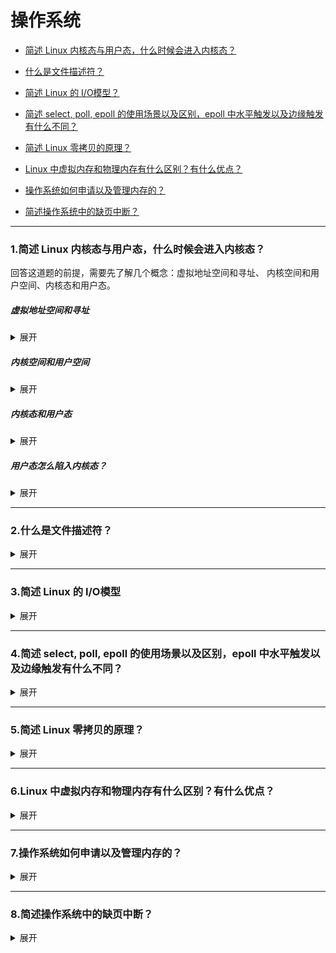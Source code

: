# 操作系统


* [简述 Linux 内核态与用户态，什么时候会进入内核态？](#1)

* [什么是文件描述符？](#2)

* [简述 Linux 的 I/O模型？](#3)

* [简述 select, poll, epoll 的使用场景以及区别，epoll 中水平触发以及边缘触发有什么不同？](#4)

* [简述 Linux 零拷贝的原理？](#5)

* [Linux 中虚拟内存和物理内存有什么区别？有什么优点？](#6)

* [操作系统如何申请以及管理内存的？](#7)

* [简述操作系统中的缺页中断？](#8)
------

### <span id="1">1.简述 Linux 内核态与用户态，什么时候会进入内核态？</span>
回答这道题的前提，需要先了解几个概念：虚拟地址空间和寻址、 内核空间和用户空间、内核态和用户态。
##### 虚拟地址空间和寻址
<details>
<summary>展开</summary>
以32位操作系统为例，它的寻址空间就是4G(2^32)。

寻址是指操作系统能找到的地址范围，32位的操作系统能找到的最大地址空间就是4G。
操作系统会给每个进程分配4G的虚拟内存空间，这个虚拟内存空间和真实内存空间之间有映射关系。
</details>

##### 内核空间和用户空间
<details>
<summary>展开</summary>
现代操作系统都会有内核，内核可以访问受保护的内存空间和访问底层硬件的权限，所以为了保证内核空间的安全。就需要区分内核空间和用户空间。
所以以4G的地址空间为例，内核空间拥有最上面的 1G 空间，用户空间拥有其余的3G空间。最高 1G 的内核空间是被所有进程共享的。

![](https://github.com/binbinshan/Review-Up/blob/master/images/网络协议/16239276614333.jpg)

也就是每个进程的 4G 地址空间中，最高 1G 都是一样的，即内核空间。只有剩余的 3G 才归进程自己使用。 
</details>

##### 内核态和用户态
<details>
<summary>展开</summary>
在理解了内核空间和用户空间之后，内核态和用户态就非常简单了。当进程运行在内核空间时就处于内核态，而进程运行在用户空间时则处于用户态。

* 在内核态中，进程运行在内核空间中，此时CPU可以执行任何指令，运行代码也不受限制，可以访问任意内存空间。
* 在用户态中，进程运行在用户空间中，此时要受制CPU的各种限制，也只能访问用户态下可访问的虚拟空间地址。
</details>

##### 用户态怎么陷入内核态？
<details>
<summary>展开</summary>
主要是三个方面，会使用户态陷入内核态：

1. 系统调用：用户态进程通过系统调用申请使用操作系统提供的服务来完成任务，比如说读取磁盘上的一个文件，就会将用户态进程转为内核态。

2. 异常：当进程在用户态的执行过程中出现异常，此时就会由当前进程切换到内核中处理异常的服务中，也会将用户态进程转为内核态。
3. 外围设备中断：当外围设备完成用户请求的操作后，会向CPU发出相应的中断信号，比如说读取磁盘文件完成，系统会切换到中断处理后的后续操作，这个时候如果执行指令的进程处于用户态时，也会先切入到内核态。
</details>


------

### <span id="2">2.什么是文件描述符？</span>
<details>
<summary>展开</summary>

文件描述符是一个非负整数，从0开始。进程使用文件描述符来标识一个打开的文件。

系统为每个进程维护了一个文件描述符表，表示该进程打开文件的记录表，而**文件描述符**实际上就是这张表的索引。当进程打开（open）或者新建（create）文件时，内核会在该进程的文件列表中新增一个表项，同时返回一个文件描述符 —— 也就是新增表项的下标。

一般来说，每个进程最多可以打开 64 个文件，fd ∈ 0~63。在不同系统上，最多允许打开的文件个数不同，Linux 2.4.22 强制规定最多不能超过 1,048,576。

每个进程默认都有 3 个文件描述符：0 (stdin)、1 (stdout)、2 (stderr)。分别代表：标准输入流、标准输出流、标准错误流。

##### socket和fd

socket 是 Unix 中的术语。socket 可以用于同一台主机的不同进程间的通信，也可以用于不同主机间的通信。一个 socket 包含地址、类型和通信协议等信息，通过 socket() 函数创建。

比如可以将 socket 和 fd 视为同义词，当我们获取了一个socket,返回的就是这个 socket 对应的文件描述符 fd。操作系统将 socket 映射到进程的一个文件描述符上，进程就可以通过读写这个文件描述符来和远程主机通信。

socket 是进程间通信规则的高层抽象，而 fd 提供的是底层的具体实现。socket 与 fd 是一一对应的。通过 socket 通信，实际上就是通过文件描述符 fd 读写文件。这也符合 Unix“一切皆文件”的哲学。

</details>


------

### <span id="3">3.简述 Linux 的 I/O模型</span>
<details>
<summary>展开</summary>

网络IO的本质是socket的读取，socket在linux系统被抽象为流，IO可以理解为对流的操作。

对于一次IO的read来说分为两步：
1. 等待数据准备
2. 将数据从内核拷贝到进程

对于socket流而言：
1. 通常涉及等待网络上的数据分组到达，然后被复制到内核的某个缓冲区。
2. 把数据从内核缓冲区复制到应用进程缓冲区。

----
网络IO模型有以下几种：阻塞IO、非阻塞IO、多路复用IO、信号驱动IO、异步IO

* 阻塞IO：socket默认IO模型，进程从用户调用到系统调用，再到读取数据，所有中间过程中进程都是阻塞的，直到数据读取完毕。

![](https://github.com/binbinshan/Review-Up/blob/master/images/操作系统/16240019257667.jpg)
优点：能够无延迟的返回数据，即处理完即可返回。
缺点：进程会阻塞，导致性能变低。


* 非阻塞IO：应用进程执行系统调用之后，内核会返回一个错误码。应用进程不阻塞可以继续执行，但是需要不断的执行系统调用来获知是否完成，这种方式称为轮询(polling)。轮询检查内核数据，直到数据准备好，再拷贝数据到进程，进行数据处理。

![](https://github.com/binbinshan/Review-Up/blob/master/images/操作系统/16240025876184.jpg)
优点：进程在等待的时候，可以进行其他任务。
缺点：因为轮询的原因，任务的响应延迟会增大。

* 多路复用IO：使用 select、poll、epoll函数 让多个进程阻塞在这里，当任意一个数据准备好之后，返回进行可读，然后进程再进行系统调用，将数据由内核拷贝到用户进程。

多路复用IO相对于非阻塞IO：前者可以等待多个socket，能实现同时对多个IO端口进行监听。后者只能对一个进程进行轮询。

![](https://github.com/binbinshan/Review-Up/blob/master/images/操作系统/16240046660747.jpg)
优点：系统开销小，系统不需要创建新的额外进程或者线程
缺点：
前三种IO模型，从整个IO过程来看，他们都是顺序执行的，因此可以归为同步模型。都是进程主动等待且向内核检查状态。
高并发的程序一般使用 同步非阻塞 方式而非 多线程 + 同步阻塞方式

* 信号驱动IO：首先允许Socket进行信号驱动IO,并安装一个信号处理函数，进程继续运行并不阻塞。当数据准备好时，进程会收到一个SIGIO信号，可以在信号处理函数中调用I/O操作函数处理数据。

![](https://github.com/binbinshan/Review-Up/blob/master/images/操作系统/16240063938595.jpg)

* 异步非阻塞IO：用户进程进行系统调用之后，无论内核数据是否准备好，都会直接返回给用户进程，然后用户态进程可以去做别的事情。等到socket数据准备好了，内核直接复制数据给进程，然后从内核向进程发送通知。IO两个阶段，进程都是非阻塞的。

![](https://github.com/binbinshan/Review-Up/blob/master/images/操作系统/16240064759583.jpg)


五种IO比较：

![](https://github.com/binbinshan/Review-Up/blob/master/images/操作系统/16240065655489.jpg)

非阻塞IO和异步IO的区别：
非阻塞IO是同步的，而异步IO是异步的，这是因为非阻塞IO要不断的去轮询检查是否数据读取完成，而异步IO会在数据读完之后直接从内核拷贝到用户空间。

</details>


------

### <span id="4">4.简述 select, poll, epoll 的使用场景以及区别，epoll 中水平触发以及边缘触发有什么不同？</span>
<details>
<summary>展开</summary>
select、poll、epoll都是I/O多路复用的机制。I/O多路复用就是通过一种机制，一个进程可以监视多个文件描述符，一旦某个描述符就绪（读就绪或写就绪），能够通知程序进行相应的读写操作 。

### select 
使用fd_set(文件描述符集合)，将感兴趣的文件描述符传给select，select会将就绪的文件描述符返回。通知进行读写。

缺点：
1. 用户态和内核态的频繁切换：当需要select监听一个文件描述符时，就会把fd_set从用户态拷贝到内核态。
2. 内核需要遍历传进来的每一个文件描述符，不管是否就绪。
3. 监听的文件描述符数量受限制，最多1024个，不同操作系统可能不同。

### poll
poll 和 select 几乎没有区别。poll 采用链表的方式存储文件描述符，没有最大存储数量的限制。

缺点和select基本一样，除了文件描述符数量不受限制。

### epoll

epoll 是对 select 和 poll 的改进，避免了“性能开销大”和“文件描述符数量少”两个缺点。

* 如何解决性能开销大？
    1. 为每个文件描述符指定了回调函数，并在就绪时将其加入到就绪列表。通过判断就绪列表是否有值，这样时间复杂度就变成了O(1)，select和poll的需要遍历所有的文件描述符集合，时间复杂度是O(n)

    2. 每次调用 select 时都需要向内核拷贝所有要监听的描述符集合，而 epoll 对于每个描述符，只需要在传递一次，之后不需要再次传递。这也大大提高了效率。

* 如何解决文件描述符少？
epoll解决文件描述符数量少的问题，是采用红黑树来存储文件描述符集合。


### 使用场景：
* select ： 更加适用于实时要求更高的场景，因为超时时间可以到纳秒，epoll和poll是到毫秒。
 
* poll ：没有最大描述符数量的限制，如果对实时性要求不高，应该使用 poll 而不是 select，并且如果同时监控小于 1000 个描述符，就没有必要使用 epoll。
 
* epoll 如果只需要运行在 Linux 平台上，并且有非常大量的描述符需要同时轮询，而且这些连接最好是长连接。

### 水平触发和边缘触发
select，poll 只支持水平触发，epoll 支持水平触发和边缘触发。

水平触发（LT，Level Trigger）：当文件描述符就绪时，会触发通知，如果用户程序没有一次性把数据读/写完，下次还会发出可读/可写信号进行通知。是默认的一种模式，并且同时支持 Blocking 和 No-Blocking。

边缘触发（ET，Edge Trigger）：仅当描述符从未就绪变为就绪时，通知一次，之后不会再通知。只支持 No-Blocking，以避免由于一个文件句柄的阻塞读/阻塞写操作把处理多个文件描述符的任务饿死。


</details>


------

### <span id="5">5.简述 Linux 零拷贝的原理？</span>
<details>
<summary>展开</summary>

# 简述 Linux 零拷贝的原理

零拷贝技术是指在执行时，避免从一个内存区域复制到另一个内存区域，减少上下文切换和复制的时间。
零拷贝技术带来的改变：
1. 可有效减少从内核态和用户态的上下文切换带来的cpu开销。
2. 减少内核缓冲区和用户进程缓冲区之间反复的 I/O 拷贝操作。

在linux中零拷贝的实现主要有三种方式：
1. 用户态直接IO
    应用系统直接访问存储介质，直接将硬件上的数据拷贝到用户空间，避免了内核空间到用户空间的复制，但是还是存在内核空间和用户空间的上下文切换。
    
1. 减少拷贝次数
    在数据传输过程中，避免数据在用户空间缓冲区和系统内核空间缓冲区之间的CPU拷贝，以及数据在系统内核空间内的CPU拷贝，这也是当前主流零拷贝技术的实现思路。

3. 写时复制技术
    写时复制指的是当多个进程共享同一块数据时，如果其中一个进程需要对这份数据进行修改，那么将其拷贝到自己的进程地址空间中，如果只是数据读取操作则不需要进行拷贝操作。


这里主要举一个减少拷贝次数的实现，因为减少拷贝次数是现在的主流实现，通过 mmap + write 实现的零拷贝技术。
### mmap
在传统IO方式，底层实际上通过调用read()和write()来实现，通过read()把数据从硬盘读取到内核缓冲区，再复制到用户缓冲区；然后再通过write()写入到socket缓冲区，最后写入网卡设备。整个过程发生了4次用户态和内核态的上下文切换和4次拷贝。

![](https://github.com/binbinshan/Review-Up/blob/master/images/操作系统/2021-06-18_20-04-17.png)


mmap 是 Linux 提供的一种内存映射文件方法，即将将读缓冲区的地址和用户缓冲区的地址进行映射。
简单来说就是使用mmap替换了传统IO中的read+write中的read操作，减少了一次CPU的拷贝。整个过程发生了4次用户态和内核态的上下文切换和3次拷贝。

![](https://github.com/binbinshan/Review-Up/blob/master/images/操作系统/2021-06-18_20-07-32.png)
mmap的方式节省了一次CPU拷贝，同时由于用户进程中的内存是虚拟的，只是映射到内核的读缓冲区，所以可以节省一半的内存空间，比较适合大文件的传输。

### Java NIO 零拷贝
在 Java NIO 中的通道（Channel）就相当于操作系统的内核空间（kernel space）的缓冲区，而缓冲区（Buffer）对应的相当于操作系统的用户空间（user space）中的用户缓冲区（user buffer）。 
* 通道（Channel）是全双工的（双向传输），它既可能是读缓冲区（read buffer），也可能是网络缓冲区（socket buffer）。 
* 缓冲区（Buffer）分为堆内存（HeapBuffer）和堆外内存（DirectBuffer），这是通过 malloc() 分配出来的用户态内存。


在Java NIO中通过FileChannel来提供零拷贝的支持，分别是
1. FileChannel.map: 将文件的一部分映射到内存
2. FileChannel.transferTo: 将本Channel的文件字节转移到指定的可写Channel


另外在Netty和RocketMQ中都大量使用了零拷贝技术。


</details>



------

### <span id="6">6.Linux 中虚拟内存和物理内存有什么区别？有什么优点？</span>
<details>
<summary>展开</summary>

### 什么是物理内存？
物理内存也就是内存条，在早期，进程直接通过物理地址操作物理内存，这样也会带来问题：
1. 程序操作相同地址空间会造成互相影响甚至崩溃，而且安全性也得不到保证；
2. 程序运行时，都需要分配空闲区域，而空闲位置不确定，会带来一些重定位问题；

### 什么是虚拟内存？
为了解决物理内存带来的问题，虚拟内存是操作系统物理内存和进程之间的中间层，它为进程隐藏了物理内存这一概念。提供了更简单了访问和操作。
所以虚拟内存的优点就很明显了：
1. 虚拟内存可以为进程提供独立的内存空间
2. 虚拟内存可以控制进程对物理内存的访问

### 物理内存和虚拟内存映射
操作系统是以页的单位来管理内存的，当cpu通过虚拟内存地址寻址时，会通过内存管理单元（MMU）硬件把虚拟内存地址映射为物理内存地址，另外操作系统也会把虚拟地址和物理地址的映射关系维护在页表之中。

![](https://github.com/binbinshan/Review-Up/blob/master/images/操作系统/16241149210542.jpg)

![](https://github.com/binbinshan/Review-Up/blob/master/images/操作系统/16241148587012.jpg)

</details>


------

### <span id="7">7.操作系统如何申请以及管理内存的？</span>
<details>
<summary>展开</summary>

虚拟内存可以为正在运行的进程提供独立的内存空间，制造一种每个进程的内存都是独立的假象。在32位的操作系统中，每个进程会拥有4G的内存空间，其中1G是内核共享空间，其余3G是用户空间使用，
在64位操作系统中，每个进程会拥有256TiB内存空间，内核空间和用户空间分别占 128 TiB。

### 映射
虚拟内存作为操作系统中的逻辑结构，最终进程还是要访问物理内存地址或者磁盘。
所以就需要一个内存管理单元（MMU）硬件把虚拟内存地址映射为物理内存地址。还有一个就是每一个进程的页表中都存储了从虚拟内存到物理内存页的映射关系。

### 页
这个存储了虚拟内存到物理内内存页映射关系的页实际上是个多层页。
正是因为有多层的页表结构可以用来转换虚拟地址，所以多个进程可以通过虚拟内存共享物理内存。这样是为什么，Linux fork创建子进程时，实际上只复制了父进程的页表。

</details>


------

### <span id="8">8.简述操作系统中的缺页中断？</span>
<details>
<summary>展开</summary>

操作系统采用的是虚拟内存地址映射物理内存地址的方式。

我们可以把虚拟内存看做磁盘的一部分，当进程频繁访问虚拟内存中的一片数据时，那么这部分数据就会被以**页**为单位的形式被缓存到**物理内存**中以加速**CPU访问速度**。

![](https://github.com/binbinshan/Review-Up/blob/master/images/操作系统/16241159458767.jpg)

所以虚拟内存中的虚拟页（Virtual Page，VP）可能处于以下的三种状态
* 未分配（Unallocated）：未分配的内存页是没有被进程申请使用的，也就是空闲的虚拟内存，不占用虚拟内存磁盘的任何空间
* 未缓存（Uncached）：仅加载到磁盘中的内存页
* 已缓存（Cached）：已经加载到主存中的内存页

如上图所示，图中绿色的虚拟内存页由主存中的物理内存页（Physical Page，PP）支撑，所以它是已经缓存过的，而黄色的虚拟内存页仅在磁盘中，所以没有被物理内存缓存。


### 操作系统中的缺页中断
当用户程序访问未被缓存的虚拟页时，也就是仅加载到磁盘中的内存页，硬件就会触发缺页中断（Page Fault，PF）。

![](https://github.com/binbinshan/Review-Up/blob/master/images/操作系统/16241162228820.jpg)

1. 在部分情况下，被访问的页面已经加载到了物理内存中，但是用户进程的页表（Page Table）并不存在该对应关系，这时我们只需要在页表中建立虚拟内存到物理内存的关系；
2. 在其他情况下，操作系统需要将磁盘上未被缓存的虚拟页加载到物理内存中。

### 页面替换技术
因为主内存的空间是有限的，当主内存中没有可使用的空间时，操作系统会从选择合适的物理内存页驱逐回磁盘，为新的内存页让出位置，选择待驱逐页的过程在操作系统中叫做页面替换（Page Replacement）。
缺页中断和页面替换技术都是操作系统调页算法（Paging）的一部分，该算法的目的就是充分利用内存资源作为磁盘的缓存以提高程序的运行效率。

</details>
